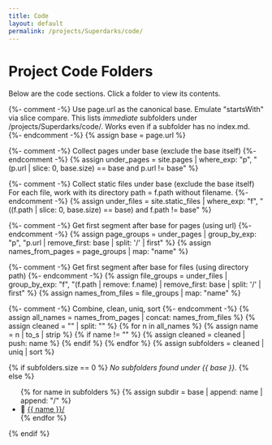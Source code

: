 ```yaml
---
title: Code
layout: default
permalink: /projects/Superdarks/code/
---
```


# Project Code Folders

Below are the code sections. Click a folder to view its contents.

{%- comment -%}
Use page.url as the canonical base. Emulate "startsWith" via slice compare.
This lists *immediate* subfolders under /projects/Superdarks/code/.
Works even if a subfolder has no index.md.
{%- endcomment -%}
{% assign base = page.url %}

{%- comment -%}
Collect pages under base (exclude the base itself)
{%- endcomment -%}
{% assign under_pages = site.pages
  | where_exp: "p", "(p.url | slice: 0, base.size) == base and p.url != base" %}

{%- comment -%}
Collect static files under base (exclude the base itself)
For each file, work with its directory path = f.path without filename.
{%- endcomment -%}
{% assign under_files = site.static_files
  | where_exp: "f", "((f.path | slice: 0, base.size) == base) and f.path != base" %}

{%- comment -%}
Get first segment after base for pages (using url)
{%- endcomment -%}
{% assign page_groups = under_pages
  | group_by_exp: "p", "p.url | remove_first: base | split: '/' | first" %}
{% assign names_from_pages = page_groups | map: "name" %}

{%- comment -%}
Get first segment after base for files (using directory path)
{%- endcomment -%}
{% assign file_groups = under_files
  | group_by_exp: "f", "(f.path | remove: f.name) | remove_first: base | split: '/' | first" %}
{% assign names_from_files = file_groups | map: "name" %}

{%- comment -%}
Combine, clean, uniq, sort
{%- endcomment -%}
{% assign all_names = names_from_pages | concat: names_from_files %}
{% assign cleaned = "" | split: "" %}
{% for n in all_names %}
  {% assign name = n | to_s | strip %}
  {% if name != "" %}
    {% assign cleaned = cleaned | push: name %}
  {% endif %}
{% endfor %}
{% assign subfolders = cleaned | uniq | sort %}

{% if subfolders.size == 0 %}
_No subfolders found under {{ base }}._
{% else %}
<ul>
  {% for name in subfolders %}
    {% assign subdir = base | append: name | append: "/" %}
    <li>📁 <a href="{{ subdir | relative_url }}">{{ name }}/</a></li>
  {% endfor %}
</ul>
{% endif %}
